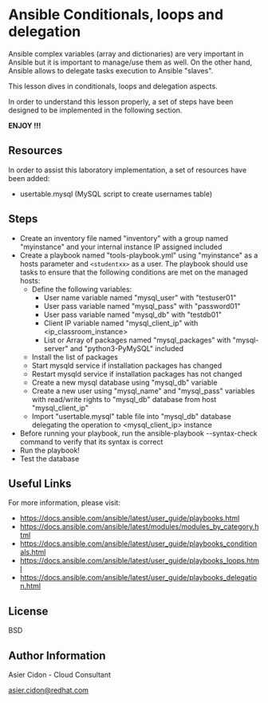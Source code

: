 # Ansible Conditionals, loops and delegation

Ansible complex variables (array and dictionaries) are very important in Ansible but it is important to manage/use them as well. On the other hand, Ansible allows to delegate tasks execution to Ansible "slaves". 

This lesson dives in conditionals, loops and delegation aspects.

In order to understand this lesson properly, a set of steps have been designed to be implemented in the following section.

**ENJOY !!!**

## Resources

In order to assist this laboratory implementation, a set of resources have been added:

-   usertable.mysql (MySQL script to create usernames table)

## Steps 

-   Create an inventory file named "inventory" with a group named "myinstance" and your internal instance IP assigned included
-   Create a playbook named "tools-playbook.yml" using "myinstance" as a hosts parameter and ``<studentxx>`` as a user. The playbook should use tasks to ensure that the following conditions are met on the managed hosts:
    -   Define the following variables:
        -   User name variable named "mysql_user" with "testuser01"
        -   User pass variable named "mysql_pass" with "password01"
        -   User pass variable named "mysql_db" with "testdb01"
        -   Client IP variable named "mysql_client_ip" with <ip_classroom_instance>
        -   List or Array of packages named "mysql_packages" with "mysql-server" and "python3-PyMySQL" included
    -   Install the list of packages
    -   Start mysqld service if installation packages has changed 
    -   Restart mysqld service if installation packages has not changed
    -   Create a new mysql database using "mysql_db" variable
    -   Create a new user using "mysql_name" and "mysql_pass" variables with read/write rights to "mysql_db" database from host "mysql_client_ip"
    -   Import "usertable.mysql" table file into "mysql_db" database delegating the operation to <mysql_client_ip> instance 
-   Before running your playbook, run the ansible-playbook --syntax-check  command to verify that its syntax is correct
-   Run the playbook!
-   Test the database

## Useful Links

For more information, please visit:

-   https://docs.ansible.com/ansible/latest/user_guide/playbooks.html
-   https://docs.ansible.com/ansible/latest/modules/modules_by_category.html
-   https://docs.ansible.com/ansible/latest/user_guide/playbooks_conditionals.html
-   https://docs.ansible.com/ansible/latest/user_guide/playbooks_loops.html
-   https://docs.ansible.com/ansible/latest/user_guide/playbooks_delegation.html

License
-------

BSD

Author Information
------------------

 Asier Cidon - Cloud Consultant

 asier.cidon@redhat.com
 